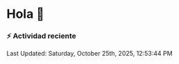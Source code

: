 # Hola 👋 

### :zap: Actividad reciente

<!--RECENT_ACTIVITY:start-->
<!--RECENT_ACTIVITY:end-->


<!--RECENT_ACTIVITY:last_update-->
Last Updated: Saturday, October 25th, 2025, 12:53:44 PM
<!--RECENT_ACTIVITY:last_update_end-->
